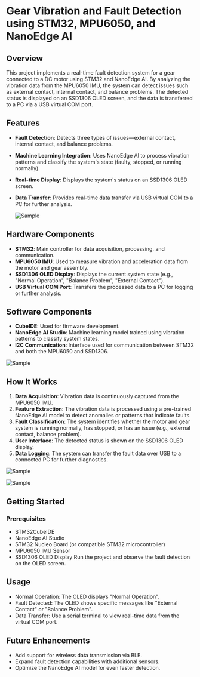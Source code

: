 # Gear Vibration and Fault Detection using STM32, MPU6050, and NanoEdge AI

## Overview
This project implements a real-time fault detection system for a gear connected to a DC motor using STM32 and NanoEdge AI. By analyzing the vibration data from the MPU6050 IMU, the system can detect issues such as external contact, internal contact, and balance problems. The detected status is displayed on an SSD1306 OLED screen, and the data is transferred to a PC via a USB virtual COM port.

## Features
- **Fault Detection**: Detects three types of issues—external contact, internal contact, and balance problems.
- **Machine Learning Integration**: Uses NanoEdge AI to process vibration patterns and classify the system's state (faulty, stopped, or running normally).
- **Real-time Display**: Displays the system's status on an SSD1306 OLED screen.
- **Data Transfer**: Provides real-time data transfer via USB virtual COM to a PC for further analysis.
  
  ![Sample](https://github.com/Emrecanbl/STM32-NonoEdge-AI-Fault-Classification-/blob/main/file.jpg?raw=true)
  
## Hardware Components
- **STM32**: Main controller for data acquisition, processing, and communication.
- **MPU6050 IMU**: Used to measure vibration and acceleration data from the motor and gear assembly.
- **SSD1306 OLED Display**: Displays the current system state (e.g., "Normal Operation", "Balance Problem", "External Contact").
- **USB Virtual COM Port**: Transfers the processed data to a PC for logging or further analysis.

## Software Components
- **CubeIDE**: Used for firmware development.
- **NanoEdge AI Studio**: Machine learning model trained using vibration patterns to classify system states.
- **I2C Communication**: Interface used for communication between STM32 and both the MPU6050 and SSD1306.

![Sample](https://github.com/Emrecanbl/STM32-NonoEdge-AI-Fault-Classification-/blob/main/Bencmark.png?raw=true)

## How It Works
1. **Data Acquisition**: Vibration data is continuously captured from the MPU6050 IMU.
2. **Feature Extraction**: The vibration data is processed using a pre-trained NanoEdge AI model to detect anomalies or patterns that indicate faults.
3. **Fault Classification**: The system identifies whether the motor and gear system is running normally, has stopped, or has an issue (e.g., external contact, balance problem).
4. **User Interface**: The detected status is shown on the SSD1306 OLED display.
5. **Data Logging**: The system can transfer the fault data over USB to a connected PC for further diagnostics.

![Sample](https://github.com/Emrecanbl/STM32-NonoEdge-AI-Fault-Classification-/blob/main/94vdmi.gif?raw=true)

![Sample](https://github.com/Emrecanbl/STM32-NonoEdge-AI-Fault-Classification-/blob/main/Balance.jpg?raw=true)

## Getting Started
### Prerequisites
- STM32CubeIDE
- NanoEdge AI Studio
- STM32 Nucleo Board (or compatible STM32 microcontroller)
- MPU6050 IMU Sensor
- SSD1306 OLED Display
Run the project and observe the fault detection on the OLED screen.

## Usage
- Normal Operation: The OLED displays "Normal Operation".
- Fault Detected: The OLED shows specific messages like "External Contact" or "Balance Problem".
- Data Transfer: Use a serial terminal to view real-time data from the virtual COM port.

## Future Enhancements
- Add support for wireless data transmission via BLE.
- Expand fault detection capabilities with additional sensors.
- Optimize the NanoEdge AI model for even faster detection.
